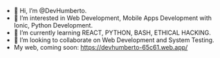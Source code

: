 - 👋 Hi, I’m @DevHumberto.
- 👀 I’m interested in Web Development, Mobile Apps Development with Ionic, Python Development.
- 🌱 I’m currently learning REACT, PYTHON, BASH, ETHICAL HACKING.
- 💞️ I’m looking to collaborate on Web Development and System Testing.
- My web, coming soon: https://devhumberto-65c61.web.app/

<!---
DevHumberto/DevHumberto is a ✨ special ✨ repository because its `README.md` (this file) appears on your GitHub profile.
You can click the Preview link to take a look at your changes.
--->
